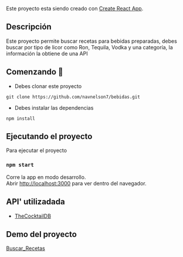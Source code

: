 Este proyecto esta siendo creado con  [Create React App](https://github.com/facebook/create-react-app).

## Descripción

Este proyecto permite buscar recetas para bebidas preparadas, debes buscar por tipo de licor como Ron, Tequila, Vodka y una categoría, la información la obtiene de una API

## Comenzando 🚀
* Debes clonar este proyecto
```
git clone https://github.com/navnelson7/bebidas.git
```
* Debes instalar las dependencias
```
npm install
```

## Ejecutando el proyecto

Para ejecutar el proyecto 

### `npm start`

Corre la app en modo desarrollo.<br />
Abrir [http://localhost:3000](http://localhost:3000) para ver dentro del navegador.

## API' utilizadada
* [TheCocktailDB](https://www.thecocktaildb.com/)

## Demo del proyecto 
[Buscar_Recetas](https://inspiring-galileo-64d277.netlify.app/)
